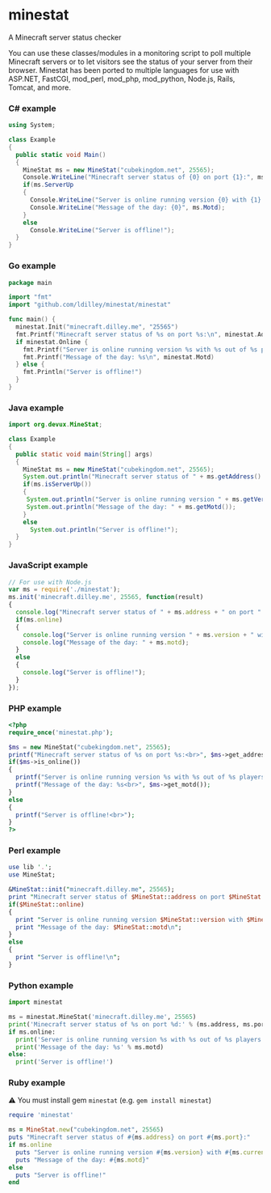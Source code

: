minestat
========

A Minecraft server status checker

You can use these classes/modules in a monitoring script to poll multiple Minecraft servers or to let
visitors see the status of your server from their browser. Minestat has been ported to multiple languages for use with ASP.NET, FastCGI, mod_perl, mod_php, mod_python, Node.js, Rails, Tomcat, and more.

### C# example
```cs
using System;

class Example
{
  public static void Main()
  {
    MineStat ms = new MineStat("cubekingdom.net", 25565);
    Console.WriteLine("Minecraft server status of {0} on port {1}:", ms.Address, ms.Port);
    if(ms.ServerUp
    {
      Console.WriteLine("Server is online running version {0} with {1} out of {2} players.", ms.Version, ms.CurrentPlayers, ms.MaximumPlayers);
      Console.WriteLine("Message of the day: {0}", ms.Motd);
    }
    else
      Console.WriteLine("Server is offline!");
  }
}
```

### Go example
```go
package main

import "fmt"
import "github.com/ldilley/minestat/minestat"

func main() {
  minestat.Init("minecraft.dilley.me", "25565")
  fmt.Printf("Minecraft server status of %s on port %s:\n", minestat.Address, minestat.Port)
  if minestat.Online {
    fmt.Printf("Server is online running version %s with %s out of %s players.\n", minestat.Version, minestat.Current_players, minestat.Max_players)
    fmt.Printf("Message of the day: %s\n", minestat.Motd)
  } else {
    fmt.Println("Server is offline!")
  }
}
```

### Java example
```java
import org.devux.MineStat;

class Example
{
  public static void main(String[] args)
  {
    MineStat ms = new MineStat("cubekingdom.net", 25565);
    System.out.println("Minecraft server status of " + ms.getAddress() + " on port " + ms.getPort() + ":");
    if(ms.isServerUp())
    {
     System.out.println("Server is online running version " + ms.getVersion() + " with " + ms.getCurrentPlayers() + " out of " + ms.getMaximumPlayers() + " players.");
     System.out.println("Message of the day: " + ms.getMotd());
    }
    else
      System.out.println("Server is offline!");
  }
}
```

### JavaScript example
```javascript
// For use with Node.js
var ms = require('./minestat');
ms.init('minecraft.dilley.me', 25565, function(result)
{
  console.log("Minecraft server status of " + ms.address + " on port " + ms.port + ":");
  if(ms.online)
  {
    console.log("Server is online running version " + ms.version + " with " + ms.current_players + " out of " + ms.max_players + " players.");
    console.log("Message of the day: " + ms.motd);
  }
  else
  {
    console.log("Server is offline!");
  }
});
```

### PHP example
```php
<?php
require_once('minestat.php');

$ms = new MineStat("cubekingdom.net", 25565);
printf("Minecraft server status of %s on port %s:<br>", $ms->get_address(), $ms->get_port());
if($ms->is_online())
{
  printf("Server is online running version %s with %s out of %s players.<br>", $ms->get_version(), $ms->get_current_players(), $ms->get_max_players());
  printf("Message of the day: %s<br>", $ms->get_motd());
}
else
{
  printf("Server is offline!<br>");
}
?>
```

### Perl example
```perl
use lib '.';
use MineStat;

&MineStat::init("minecraft.dilley.me", 25565);
print "Minecraft server status of $MineStat::address on port $MineStat::port:\n";
if($MineStat::online)
{
  print "Server is online running version $MineStat::version with $MineStat::current_players out of $MineStat::max_players players.\n";
  print "Message of the day: $MineStat::motd\n";
}
else
{
  print "Server is offline!\n";
}
```

### Python example
```python
import minestat

ms = minestat.MineStat('minecraft.dilley.me', 25565)
print('Minecraft server status of %s on port %d:' % (ms.address, ms.port))
if ms.online:
  print('Server is online running version %s with %s out of %s players.' % (ms.version, ms.current_players, ms.max_players))
  print('Message of the day: %s' % ms.motd)
else:
  print('Server is offline!')
```

### Ruby example

:warning: You must install gem `minestat` (e.g. `gem install minestat`)

```ruby
require 'minestat'

ms = MineStat.new("cubekingdom.net", 25565)
puts "Minecraft server status of #{ms.address} on port #{ms.port}:"
if ms.online
  puts "Server is online running version #{ms.version} with #{ms.current_players} out of #{ms.max_players} players."
  puts "Message of the day: #{ms.motd}"
else
  puts "Server is offline!"
end
```
